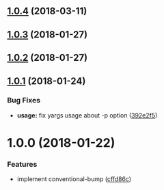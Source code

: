 <a name="1.0.4"></a>
## [1.0.4](https://github.com/guillaumearm/conventional-bump/compare/v1.0.3...v1.0.4) (2018-03-11)



<a name="1.0.3"></a>
## [1.0.3](https://github.com/guillaumearm/conventional-bump/compare/v1.0.2...v1.0.3) (2018-01-27)



<a name="1.0.2"></a>
## [1.0.2](https://github.com/guillaumearm/conventional-bump/compare/v1.0.1...v1.0.2) (2018-01-27)



<a name="1.0.1"></a>
## [1.0.1](https://github.com/guillaumearm/conventional-bump/compare/v1.0.0...v1.0.1) (2018-01-24)


### Bug Fixes

* **usage:** fix yargs usage about -p option ([392e2f5](https://github.com/guillaumearm/conventional-bump/commit/392e2f5))



<a name="1.0.0"></a>
# 1.0.0 (2018-01-22)


### Features

* implement conventional-bump ([cffd86c](https://github.com/guillaumearm/conventional-bump/commit/cffd86c))



